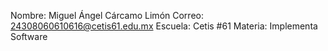 Nombre: Miguel Ángel Cárcamo Limón
Correo: 24308060610616@cetis61.edu.mx
Escuela: Cetis #61
Materia: Implementa Software

